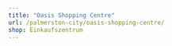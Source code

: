 ```yaml
---
title: "Oasis Shopping Centre"
url: /palmerston-city/oasis-shopping-centre/
shop: Einkaufszentrum
---
```

